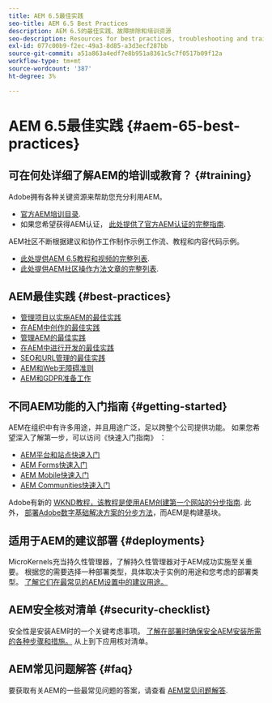 ```yaml
---
title: AEM 6.5最佳实践
seo-title: AEM 6.5 Best Practices
description: AEM 6.5的最佳实践、故障排除和培训资源
seo-description: Resources for best practices, troubleshooting and training for AEM 6.5
exl-id: 077c00b9-f2ec-49a3-8d85-a3d3ecf287bb
source-git-commit: a51a863a4edf7e8b951a8361c5c7f0517b09f12a
workflow-type: tm+mt
source-wordcount: '387'
ht-degree: 3%

---
```


# AEM 6.5最佳实践 {#aem-65-best-practices}

## 可在何处详细了解AEM的培训或教育？ {#training}

Adobe拥有各种关键资源来帮助您充分利用AEM。

* [官方AEM培训目录](https://training.adobe.com/training/current-courses.html#solution=adobeExperienceManager&amp;p=1).
* 如果您希望获得AEM认证， [此处提供了官方AEM认证的完整指南](https://training.adobe.com/certification/exams.html#p=1&amp;solution=adobeExperienceManager).

AEM社区不断根据建议和协作工作制作示例工作流、教程和内容代码示例。

* [此处提供AEM 6.5教程和视频的完整列表](https://experienceleague.adobe.com/docs/experience-manager-tutorials.html).
* [此处提供AEM社区操作方法文章的完整列表](https://experienceleaguecommunities.adobe.com/t5/adobe-experience-manager/ct-p/adobe-experience-manager-community).

## AEM最佳实践 {#best-practices}

* [管理项目以实施AEM的最佳实践](/help/managing/best-practices.md)
* [在AEM中创作的最佳实践](/help/sites-authoring/best-practices.md)
* [管理AEM的最佳实践](/help/sites-administering/administer-best-practices.md)
* [在AEM中进行开发的最佳实践](/help/sites-developing/best-practices.md)
* [SEO和URL管理的最佳实践](/help/managing/seo-and-url-management.md)
* [AEM和Web无障碍准则](/help/managing/web-accessibility.md)
* [AEM和GDPR准备工作](/help/managing/data-protection-and-privacy.md)

## 不同AEM功能的入门指南 {#getting-started}

AEM在组织中有许多用途，并且用途广泛，足以跨整个公司提供功能。 如果您希望深入了解第一步，可以访问《快速入门指南》 ：

* [AEM平台和站点快速入门](/help/sites-deploying/deploy.md#getting-started)
* [AEM Forms快速入门](/help/forms/using/introduction-aem-forms.md)
* [AEM Mobile快速入门](/help/mobile/getting-started-aem-mobile.md)
* [AEM Communities快速入门](/help/communities/getting-started.md)

Adobe有新的 [WKND教程，该教程是使用AEM创建第一个网站的分步指南](https://experienceleague.adobe.com/docs/experience-manager-learn/getting-started-wknd-tutorial-develop/overview.html?lang=zh-Hans). 此外， [部署Adobe数字基础解决方案的分步方法](https://experienceleague.adobe.com/#courses)，而AEM是构建基块。

## 适用于AEM的建议部署 {#deployments}

MicroKernels充当持久性管理器，了解持久性管理器对于AEM成功实施至关重要。 根据您的需要选择一种部署类型，具体取决于实例的用途和您考虑的部署类型。 [了解它们在最常见的AEM设置中的建议用途。](/help/sites-deploying/recommended-deploys.md)

## AEM安全核对清单 {#security-checklist}

安全性是安装AEM时的一个关键考虑事项。 [了解在部署时确保安全AEM安装所需的各种步骤和措施。](/help/sites-administering/security-checklist.md) 从上到下应用核对清单。

## AEM常见问题解答 {#faq}

要获取有关AEM的一些最常见问题的答案，请查看 [AEM常见问题解答](/help/sites-administering/aem-faqs.md).
